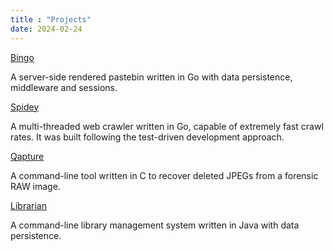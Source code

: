 ```yaml
---
title : "Projects"
date: 2024-02-24
---
```


[Bingo](https://github.com/anirudhsudhir/Bingo)

A server-side rendered pastebin written in Go with data persistence, middleware and sessions.

[Spidey](https://github.com/anirudhsudhir/Spidey)

A multi-threaded web crawler written in Go, capable of extremely fast crawl rates. It was built following the test-driven development approach.

[Qapture](https://github.com/anirudhsudhir/Qapture)

A command-line tool written in C to recover deleted JPEGs from a forensic RAW image.

[Librarian](https://github.com/anirudhsudhir/Librarian)

A command-line library management system written in Java with data persistence.
